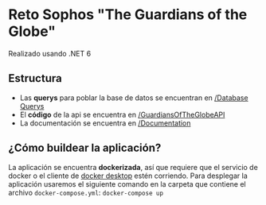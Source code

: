 # Reto Sophos "The Guardians of the Globe"
Realizado usando .NET 6
## Estructura
- Las **querys** para poblar la base de datos se encuentran en [/Database Querys](DatabaseQuerys/)
- El **código** de la api se encuentra en [/GuardiansOfTheGlobeAPI](GuardiansOfTheGlobeAPI/)
- La documentación se encuentra en [/Documentation](Documentation/)
## ¿Cómo buildear la aplicación?
La aplicación se encuentra **dockerizada**, así que requiere que el servicio de docker o el cliente de [docker desktop](https://www.docker.com/products/docker-desktop/) estén corriendo.
Para desplegar la aplicación usaremos el siguiente comando en la carpeta que contiene el archivo `docker-compose.yml`:
```docker-compose up```
